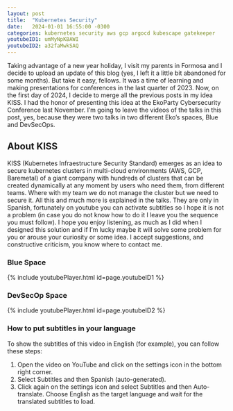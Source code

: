 ```yaml
---
layout: post
title:  "Kubernetes Security"
date:   2024-01-01 16:55:00 -0300
categories: kubernetes security aws gcp argocd kubescape gatekeeper
youtubeID1: umMyNpKBAWI
youtubeID2: a32faMwkSAQ
---
```

Taking advantage of a new year holiday, I visit my parents in Formosa and I decide to upload an update of this blog (yes, I left it a little bit abandoned for some months). But take it easy, fellows. It was a time of learning and making presentations for conferences in the last quarter of 2023. Now, on the first day of 2024, I decide to merge all the previous posts in my idea KISS. I had the honor of presenting this idea at the EkoParty Cybersecurity Conference last November. I’m going to leave the videos of the talks in this post, yes, because they were two talks in two different Eko’s spaces, Blue and DevSecOps.

## About KISS

KISS (Kubernetes Infraestructure Security Standard) emerges as an idea to secure kubernetes clusters in multi-cloud environments (AWS, GCP, Baremetal) of a giant company with hundreds of clusters that can be created dynamically at any moment by users who need them, from different teams. Where with my team we do not manage the cluster but we need to secure it. All this and much more is explained in the talks. They are only in Spanish, fortunately on youtube you can activate subtitles so I hope it is not a problem (in case you do not know how to do it I leave you the sequence you must follow). I hope you enjoy listening, as much as I did when I designed this solution and if I’m lucky maybe it will solve some problem for you or arouse your curiosity or some idea. I accept suggestions, and constructive criticism, you know where to contact me.

### Blue Space
{% include youtubePlayer.html id=page.youtubeID1 %}

### DevSecOp Space
{% include youtubePlayer.html id=page.youtubeID2 %}

### How to put subtitles in your language
To show the subtitles of this video in English (for example), you can follow these steps:

1. Open the video on YouTube and click on the settings icon in the bottom right corner. 
2. Select Subtitles and then Spanish (auto-generated). 
3. Click again on the settings icon and select Subtitles and then Auto-translate. Choose English as the target language and wait for the translated subtitles to load.




